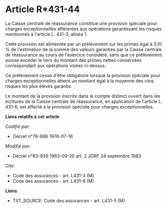 # Article R*431-44

La Caisse centrale de réassurance constitue une provision spéciale pour charges exceptionnelles afférentes aux opérations
garantissant les risques mentionnés à l'article L. 431-3, alinéa 1.

Cette provision est alimentée par un prélèvement sur les primes égal à 0,10 % de l'estimation de la somme des valeurs
garanties par la Caisse centrale de réassurance au cours de l'exercice considéré, sans que ce prélèvement puisse excéder le
tiers du montant des primes nettes conservées correspondant aux opérations visées ci-dessus.

Ce prélèvement cesse d'être obligatoire lorsque la provision spéciale pour charges exceptionnelles atteint un montant égal à
la moyenne des cinq risques les plus élevés garantis.

Le montant de la provision inscrite dans le compte distinct ouvert dans les écritures de la Caisse centrale de réassurance,
en application de l'article L. 431-6, est affecté à la provision spéciale pour charges exceptionnelles.

**Liens relatifs à cet article**

_Codifié par_:

  - Décret n°76-666 1976-07-16

_Modifié par_:

  - Décret n°83-839 1983-09-20 art. 2 JORF 24 septembre 1983

_Cite_:

  - Code des assurances - art. L431-3 (M)
  - Code des assurances - art. L431-6 (M)

**Liens**:

  - TXT_SOURCE: Code des assurances - art. L431-5 (M)

